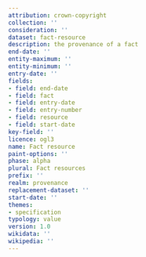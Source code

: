 ```yaml
---
attribution: crown-copyright
collection: ''
consideration: ''
dataset: fact-resource
description: the provenance of a fact
end-date: ''
entity-maximum: ''
entity-minimum: ''
entry-date: ''
fields:
- field: end-date
- field: fact
- field: entry-date
- field: entry-number
- field: resource
- field: start-date
key-field: ''
licence: ogl3
name: Fact resource
paint-options: ''
phase: alpha
plural: Fact resources
prefix: ''
realm: provenance
replacement-dataset: ''
start-date: ''
themes:
- specification
typology: value
version: 1.0
wikidata: ''
wikipedia: ''
---
```

